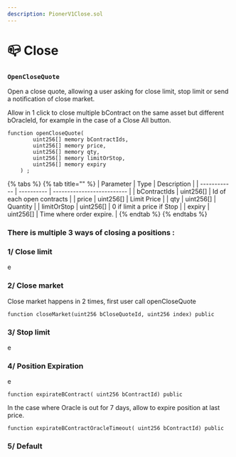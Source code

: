 ```yaml
---
description: PionerV1Close.sol
---
```


# 📪 Close



### `OpenCloseQuote`

Open a close quote, allowing a user asking for close limit, stop limit or send a notification of close market.

Allow in 1 click to close multiple bContract on the same asset but different bOracleId, for example in the case of a Close All button.

```solidity
function openCloseQuote(
        uint256[] memory bContractIds,
        uint256[] memory price, 
        uint256[] memory qty, 
        uint256[] memory limitOrStop, 
        uint256[] memory expiry
    ) ;
```

{% tabs %}
{% tab title="" %}
| Parameter    | Type       | Description                |
| ------------ | ---------- | -------------------------- |
| bContractIds | uint256\[] | Id of each open contracts  |
| price        | uint256\[] | Limit Price                |
| qty          | uint256\[] | Quantity                   |
| limitOrStop  | uint256\[] | 0 if limit a price if Stop |
| expiry       | uint256\[] | Time where order expire.   |
{% endtab %}
{% endtabs %}

### There is multiple 3 ways of closing a positions :

### 1/ Close limit

e



### 2/ Close market

Close market happens in 2 times, first user call openCloseQuote

```solidity
function closeMarket(uint256 bCloseQuoteId, uint256 index) public
```

### 3/ Stop limit

e



### 4/ Position Expiration

e

```solidity
function expirateBContract( uint256 bContractId) public
```

In the case where Oracle is out for 7 days, allow to expire position at last price.

```solidity
function expirateBContractOracleTimeout( uint256 bContractId) public
```

### 5/ Default&#x20;

